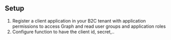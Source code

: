 ## Setup

1. Register a client application in your B2C tenant with application permissions to access Graph and read user groups and application roles
2. Configure function to have the client id, secret,..
